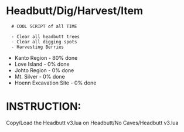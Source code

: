 # Headbutt/Dig/Harvest/Item
      # COOL SCRIPT of all TIME

      - Clear all headbutt trees
      - Clear all digging spots
      - Harvesting Berries


+ Kanto Region - 80% done
+ Love Island - 0% done
+ Johto Region - 0% done
+ Mt. Silver - 0% done
+ Hoenn Excavation Site - 0% done


# INSTRUCTION:

Copy/Load the Headbutt v3.lua on Headbutt/No Caves/Headbutt v3.lua
